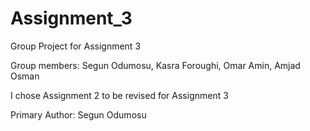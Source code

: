 # Assignment_3
Group Project for Assignment 3

Group members: Segun Odumosu, Kasra Foroughi, Omar Amin, Amjad Osman

I chose Assignment 2 to be revised for Assignment 3

Primary Author: Segun Odumosu
